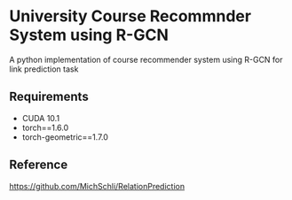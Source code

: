 # University Course Recommnder System using R-GCN

A python implementation of course recommender system using R-GCN for link prediction task

## Requirements
* CUDA 10.1
* torch==1.6.0
* torch-geometric==1.7.0

## Reference
https://github.com/MichSchli/RelationPrediction
